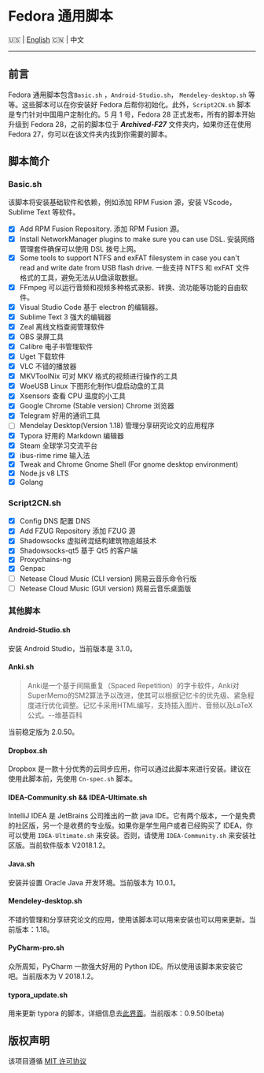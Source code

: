 # Fedora 通用脚本

:us: | [English](https://github.com/Triple-R/FCS/blob/master/README.md) :cn: | 中文
***

## 前言

Fedora 通用脚本包含`Basic.sh` ，`Android-Studio.sh`， `Mendeley-desktop.sh` 等等。这些脚本可以在你安装好 Fedora 后帮你初始化。此外，`Script2CN.sh` 脚本是专门针对中国用户定制化的。5 月 1 号，Fedora 28 正式发布，所有的脚本开始升级到 Fedora 28，之前的脚本位于 ***Archived-F27*** 文件夹内，如果你还在使用 Fedora 27，你可以在该文件夹内找到你需要的脚本。

## 脚本简介

### Basic.sh

该脚本将安装基础软件和依赖，例如添加 RPM Fusion 源，安装 VScode，Sublime Text 等软件。

- [x] Add RPM Fusion Repository. 添加 RPM Fusion 源。
- [x] Install NetworkManager plugins to make sure you can use DSL. 安装网络管理套件确保可以使用 DSL 拨号上网。
- [x] Some tools to support NTFS and exFAT filesystem in case you can't read and write date from USB flash drive. 一些支持 NTFS 和 exFAT 文件格式的工具，避免无法从U盘读取数据。
- [x] FFmpeg 可以运行音频和视频多种格式录影、转换、流功能等功能的自由软件。
- [x] Visual Studio Code 基于 electron 的编辑器。
- [x] Sublime Text 3 强大的编辑器
- [x] Zeal 离线文档查阅管理软件
- [x] OBS 录屏工具
- [x] Calibre 电子书管理软件
- [x] Uget 下载软件
- [x] VLC 不错的播放器
- [x] MKVToolNix 可对 MKV 格式的视频进行操作的工具
- [x] WoeUSB Linux 下图形化制作U盘启动盘的工具
- [x] Xsensors 查看 CPU 温度的小工具
- [x] Google Chrome (Stable version) Chrome 浏览器
- [x] Telegram 好用的通讯工具
- [ ] Mendelay Desktop(Version 1.18) 管理分享研究论文的应用程序
- [x] Typora 好用的 Markdown 编辑器
- [x] Steam 全球学习交流平台
- [x] ibus-rime rime 输入法
- [x] Tweak and Chrome Gnome Shell (For gnome desktop environment)
- [x] Node.js v8 LTS
- [x] Golang

### Script2CN.sh

- [x] Config DNS  配置 DNS
- [x] Add FZUG Repository 添加 FZUG 源
- [x] Shadowsocks  虚拟砖混结构建筑物逾越技术
- [x] Shadowsocks-qt5 基于 Qt5 的客户端
- [x] Proxychains-ng 
- [x] Genpac 
- [ ] Netease Cloud Music (CLI version)  网易云音乐命令行版
- [ ] Netease Cloud Music (GUI version) 网易云音乐桌面版

### 其他脚本

####  Android-Studio.sh

安装 Android Studio，当前版本是 3.1.0。

#### Anki.sh

> Anki是一个基于间隔重复（Spaced Repetition）的字卡软件，Anki对SuperMemo的SM2算法予以改进，使其可以根据记忆卡的优先级、紧急程度进行优化调整。记忆卡采用HTML编写，支持插入图片、音频以及LaTeX公式。--维基百科

当前稳定版为 2.0.50。

#### Dropbox.sh

Dropbox 是一款十分优秀的云同步应用，你可以通过此脚本来进行安装。建议在使用此脚本前，先使用 `Cn-spec.sh` 脚本。

#### IDEA-Community.sh && IDEA-Ultimate.sh

IntelliJ IDEA 是 JetBrains 公司推出的一款 java IDE。它有两个版本，一个是免费的社区版，另一个是收费的专业版。如果你是学生用户或者已经购买了 IDEA，你可以使用 `IDEA-Ultimate.sh` 来安装。否则，请使用 `IDEA-Community.sh` 来安装社区版。当前软件版本 V2018.1.2。

#### Java.sh

安装并设置 Oracle Java 开发环境。当前版本为 10.0.1。

#### Mendeley-desktop.sh

不错的管理和分享研究论文的应用，使用该脚本可以用来安装也可以用来更新。当前版本：1.18。

#### PyCharm-pro.sh

众所周知，PyCharm 一款强大好用的 Python IDE。所以使用该脚本来安装它吧。当前版本为 V 2018.1.2。

#### typora_update.sh

用来更新 typora 的脚本，详细信息去[此界面](https://github.com/Triple-R/typora-update)。当前版本：0.9.50(beta)

## 版权声明

该项目遵循 [MIT 许可协议](https://github.com/Triple-R/FCS/blob/master/LICENSE)

